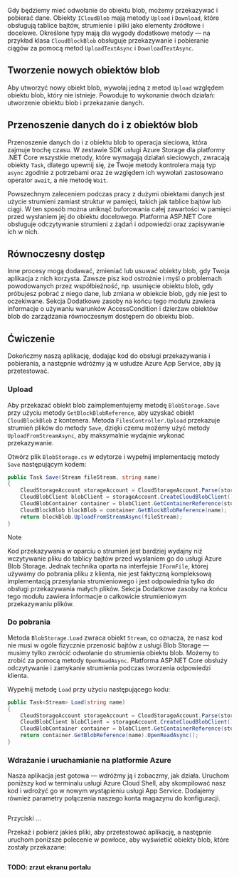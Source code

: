 Gdy będziemy mieć odwołanie do obiektu blob, możemy przekazywać i pobierać dane. Obiekty `ICloudBlob` mają metody `Upload` i `Download`, które obsługują tablice bajtów, strumienie i pliki jako elementy źródłowe i docelowe. Określone typy mają dla wygody dodatkowe metody &mdash; na przykład klasa `CloudBlockBlob` obsługuje przekazywanie i pobieranie ciągów za pomocą metod `UploadTextAsync` i `DownloadTextAsync`.

## <a name="creating-new-blobs"></a>Tworzenie nowych obiektów blob

Aby utworzyć nowy obiekt blob, wywołaj jedną z metod `Upload` względem obiektu blob, który nie istnieje. Powoduje to wykonanie dwóch działań: utworzenie obiektu blob i przekazanie danych. 

## <a name="moving-data-to-and-from-blobs"></a>Przenoszenie danych do i z obiektów blob

Przenoszenie danych do i z obiektu blob to operacja sieciowa, która zajmuje trochę czasu. W zestawie SDK usługi Azure Storage dla platformy .NET Core wszystkie metody, które wymagają działań sieciowych, zwracają obiekty `Task`, dlatego upewnij się, że Twoje metody kontrolera mają typ `async` zgodnie z potrzebami oraz że względem ich wywołań zastosowano operator `await`, a nie metodę `Wait`.

Powszechnym zaleceniem podczas pracy z dużymi obiektami danych jest użycie strumieni zamiast struktur w pamięci, takich jak tablice bajtów lub ciągi. W ten sposób można uniknąć buforowania całej zawartości w pamięci przed wysłaniem jej do obiektu docelowego. Platforma ASP.NET Core obsługuje odczytywanie strumieni z żądań i odpowiedzi oraz zapisywanie ich w nich.

## <a name="concurrent-access"></a>Równoczesny dostęp

Inne procesy mogą dodawać, zmieniać lub usuwać obiekty blob, gdy Twoja aplikacja z nich korzysta. Zawsze pisz kod ostrożnie i myśl o problemach powodowanych przez współbieżność, np. usunięcie obiektu blob, gdy próbujesz pobrać z niego dane, lub zmiana w obiekcie blob, gdy nie jest to oczekiwane. Sekcja Dodatkowe zasoby na końcu tego modułu zawiera informacje o używaniu warunków AccessCondition i dzierżaw obiektów blob do zarządzania równoczesnym dostępem do obiektu blob.

## <a name="exercise"></a>Ćwiczenie

Dokończmy naszą aplikację, dodając kod do obsługi przekazywania i pobierania, a następnie wdróżmy ją w usłudze Azure App Service, aby ją przetestować.

### <a name="upload"></a>Upload

Aby przekazać obiekt blob zaimplementujemy metodę `BlobStorage.Save` przy użyciu metody `GetBlockBlobReference`, aby uzyskać obiekt `CloudBlockBlob` z kontenera. Metoda `FilesController.Upload` przekazuje strumień plików do metody `Save`, dzięki czemu możemy użyć metody `UploadFromStreamAsync`, aby maksymalnie wydajnie wykonać przekazywanie.

Otwórz plik `BlobStorage.cs` w edytorze i wypełnij implementację metody `Save` następującym kodem:

```csharp
public Task Save(Stream fileStream, string name)
{
    CloudStorageAccount storageAccount = CloudStorageAccount.Parse(storageConfig.ConnectionString);
    CloudBlobClient blobClient = storageAccount.CreateCloudBlobClient();
    CloudBlobContainer container = blobClient.GetContainerReference(storageConfig.FileContainerName);
    CloudBlockBlob blockBlob = container.GetBlockBlobReference(name);
    return blockBlob.UploadFromStreamAsync(fileStream);
}
```

> [!NOTE]
> Kod przekazywania w oparciu o strumień jest bardziej wydajny niż wczytywanie pliku do tablicy bajtów przed wysłaniem go do usługi Azure Blob Storage. Jednak technika oparta na interfejsie `IFormFile`, której używamy do pobrania pliku z klienta, nie jest faktyczną kompleksową implementacją przesyłania strumieniowego i jest odpowiednia tylko do obsługi przekazywania małych plików. Sekcja Dodatkowe zasoby na końcu tego modułu zawiera informacje o całkowicie strumieniowym przekazywaniu plików.

### <a name="download"></a>Do pobrania

Metoda `BlobStorage.Load` zwraca obiekt `Stream`, co oznacza, że nasz kod nie musi w ogóle fizycznie przenosić bajtów z usługi Blob Storage &mdash; musimy tylko zwrócić odwołanie do strumienia obiektu blob. Możemy to zrobić za pomocą metody `OpenReadAsync`. Platforma ASP.NET Core obsłuży odczytywanie i zamykanie strumienia podczas tworzenia odpowiedzi klienta.

Wypełnij metodę `Load` przy użyciu następującego kodu:

```csharp
public Task<Stream> Load(string name)
{
    CloudStorageAccount storageAccount = CloudStorageAccount.Parse(storageConfig.ConnectionString);
    CloudBlobClient blobClient = storageAccount.CreateCloudBlobClient();
    CloudBlobContainer container = blobClient.GetContainerReference(storageConfig.FileContainerName);
    return container.GetBlobReference(name).OpenReadAsync();
}
```

### <a name="deploy-and-run-in-azure"></a>Wdrażanie i uruchamianie na platformie Azure

Nasza aplikacja jest gotowa &mdash; wdróżmy ją i zobaczmy, jak działa. Uruchom poniższy kod w terminalu usługi Azure Cloud Shell, aby skompilować nasz kod i wdrożyć go w nowym wystąpieniu usługi App Service. Dodajemy również parametry połączenia naszego konta magazynu do konfiguracji.

```console

```

Przyciski ...

Przekaż i pobierz jakieś pliki, aby przetestować aplikację, a następnie uruchom poniższe polecenie w powłoce, aby wyświetlić obiekty blob, które zostały przekazane:

```console

```

**TODO: zrzut ekranu portalu**
